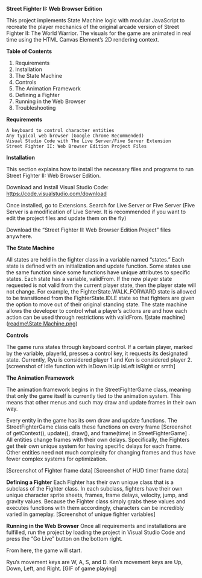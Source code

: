 **Street Fighter II: Web Browser Edition**

This project implements State Machine logic with modular JavaScript to recreate the player mechanics of the original arcade version of Street Fighter II: The World Warrior. The visuals for the game are animated in real time using the HTML Canvas Element’s 2D rendering context.

**Table of Contents**

1.	Requirements
2.	Installation
3.	The State Machine
4.	Controls
5.	The Animation Framework
6.	Defining a Fighter
7.	Running in the Web Browser
8.	Troubleshooting

**Requirements**

	A keyboard to control character entities
	Any typical web browser (Google Chrome Recommended)
	Visual Studio Code with The Live Server/Five Server Extension
	Street Fighter II: Web Browser Edition Project Files
  
**Installation**

This section explains how to install the necessary files and programs to run Street Fighter II: Web Browser Edition.

Download and Install Visual Studio Code:
https://code.visualstudio.com/download

Once installed, go to Extensions. Search for Live Server or Five Server
(Five Server is a modification of Live Server. It is recommended if you want to edit the project files and update them on the fly)

Download the “Street Fighter II: Web Browser Edition Project” files anywhere.


**The State Machine**

All states are held in the fighter class in a variable named “states.” Each state is defined with an initialization and update function. Some states use the same function since some functions have unique attributes to specific states. Each state has a variable, validFrom. If the new player state requested is not valid from the current player state, then the player state will not change.
For example, the FighterState.WALK_FORWARD state is allowed to be transitioned from the FighterState.IDLE state so that fighters are given the option to move out of their original standing state.
The state machine allows the developer to control what a player’s actions are and how each action can be used through restrictions with validFrom.
![state machine]([readme\State Machine.png](https://github.com/gregm18/G-Testing-0/blob/main/readme/State%20Machine.png?raw=true))

**Controls**

The game runs states through keyboard control. If a certain player, marked by the variable, playerId, presses a control key, it requests its designated state. Currently, Ryu is considered player 1 and Ken is considered player 2.
[screenshot of Idle function with isDown isUp isLeft isRight or smth]

**The Animation Framework**

The animation framework begins in the StreetFighterGame class, meaning that only the game itself is currently tied to the animation system. This means that other menus and such may draw and update frames in their own way.

Every entity in the game has its own draw and update functions. The StreetFighterGame class calls these functions on every frame
[Screenshot of getContext(), update(), draw(), and frame(time) in StreetFighterGame]
.
All entities change frames with their own delays. Specifically, the Fighters get their own unique system for having specific delays for each frame. Other entities need not much complexity for changing frames and thus have fewer complex systems for optimization.

[Screenshot of Fighter frame data]
[Screenshot of HUD timer frame data]

**Defining a Fighter**
Each Fighter has their own unique class that is a subclass of the Fighter class. In each subclass, fighters have their own unique character sprite sheets, frames, frame delays, velocity, jump, and gravity values. Because the Fighter class simply grabs these values and executes functions with them accordingly, characters can be incredibly varied in gameplay.
[Screenshot of unique fighter variables]

**Running in the Web Browser**
Once all requirements and installations are fulfilled, run the project by loading the project in Visual Studio Code and press the “Go Live” button on the bottom right.

From here, the game will start.

Ryu’s movement keys are W, A, S, and D.
Ken’s movement keys are Up, Down, Left, and Right.
[GIF of game playing]
